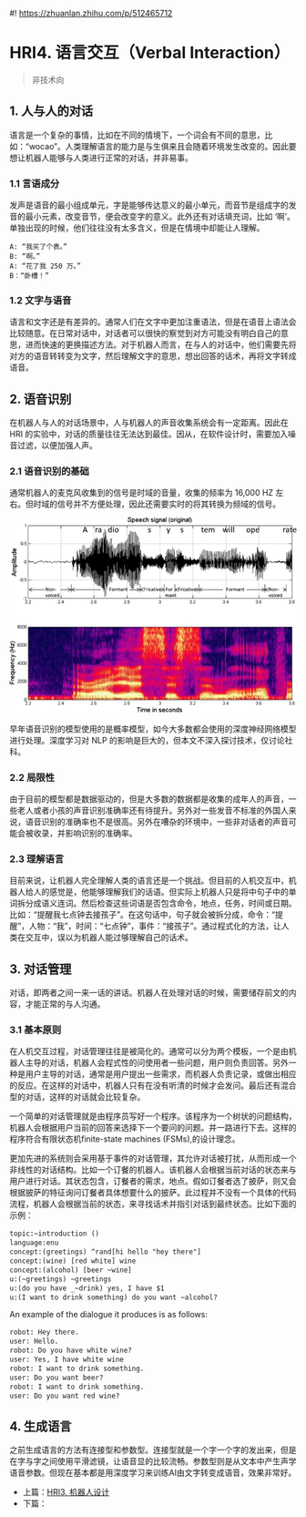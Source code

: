 #! https://zhuanlan.zhihu.com/p/512465712
# HRI4. 语言交互（Verbal Interaction）

> 非技术向

## 1. 人与人的对话

语言是一个复杂的事情，比如在不同的情境下，一个词会有不同的意思，比如：“wocao”。人类理解语言的能力是与生俱来且会随着环境发生改变的。因此要想让机器人能够与人类进行正常的对话，并非易事。


###  1.1 言语成分

发声是语音的最小组成单元，字是能够传达意义的最小单元，而音节是组成字的发音的最小元素，改变音节，便会改变字的意义。此外还有对话填充词，比如 ‘啊’。单独出现的时候，他们往往没有太多含义，但是在情境中却能让人理解。

```
A: “我买了个表。”
B: “啊。”
A: “花了我 250 万。”
B：“卧槽！”
```

### 1.2  文字与语音

语言和文字还是有差异的。通常人们在文字中更加注重语法，但是在语音上语法会比较随意。在日常对话中，对话者可以很快的察觉到对方可能没有明白自己的意思，进而快速的更换描述方法。对于机器人而言，在与人的对话中，他们需要先将对方的语音转转变为文字，然后理解文字的意思，想出回答的话术，再将文字转成语音。

## 2. 语音识别

在机器人与人的对话场景中，人与机器人的声音收集系统会有一定距离。因此在 HRI 的实验中，对话的质量往往无法达到最佳。因从，在软件设计时，需要加入噪音过滤，以便加强人声。

### 2.1 语音识别的基础

通常机器人的麦克风收集到的信号是时域的音量，收集的频率为 16,000 HZ 左右。但时域的信号并不方便处理，因此还需要实时的将其转换为频域的信号。

![](./pics/The-time-domain-speech-signal-and-its-equivalent-spectrogram-The-section-of-the-sentence.png)

早年语音识别的模型使用的是概率模型，如今大多数都会使用的深度神经网络模型进行处理。深度学习对 NLP 的影响是巨大的，但本文不深入探讨技术，仅讨论社科。

### 2.2 局限性

由于目前的模型都是数据驱动的，但是大多数的数据都是收集的成年人的声音，一些老人或者小孩的声音识别准确率还有待提升。另外对一些发音不标准的外国人来说，语音识别的准确率也不是很高。另外在嘈杂的环境中，一些非对话者的声音可能会被收录，并影响识别的准确率。

### 2.3 理解语言

目前来说，让机器人完全理解人类的语言还是一个挑战。但目前的人机交互中，机器人给人的感觉是，他能够理解我们的话语。但实际上机器人只是将中句子中的单词拆分成语义连词。然后检查这些词语是否包含命令，地点，任务，时间或日期。比如：“提醒我七点钟去接孩子”。在这句话中，句子就会被拆分成，命令：“提醒”，人物：“我”，时间：“七点钟”，事件：“接孩子”。通过程式化的方法，让人类在交互中，误以为机器人能过够理解自己的话术。

## 3. 对话管理

对话，即两者之间一来一话的讲话。机器人在处理对话的时候，需要储存前文的内容，才能正常的与人沟通。

### 3.1 基本原则

在人机交互过程，对话管理往往是被简化的。通常可以分为两个模板，一个是由机器人主导的对话，机器人会程式性的问使用者一些问题，用户则负责回答。另外一种是用户主导的对话，通常是用户提出一些需求，而机器人负责记录，或做出相应的反应。在这样的对话中，机器人只有在没有听清的时候才会发问。最后还有混合型的对话，这样的对话就会比较复杂。

一个简单的对话管理就是由程序员写好一个程序。该程序为一个树状的问题结构，机器人会根据用户当前的回答来选择下一个要问的问题。并一路进行下去。这样的程序符合有限状态机finite-state machines (FSMs),的设计理念。

更加先进的系统则会采用基于事件的对话管理，其允许对话被打扰，从而形成一个非线性的对话结构。比如一个订餐的机器人。该机器人会根据当前对话的状态来与用户进行对话。其状态包含，订餐者的需求，地点。假如订餐者选了披萨，则又会根据披萨的特征询问订餐者具体想要什么的披萨。此过程并不没有一个具体的代码流程，机器人会根据当前的状态，来寻找话术并指引对话到最终状态。比如下面的示例：

```
topic:~introduction ()
language:enu
concept:(greetings) ^rand[hi hello "hey there"]
concept:(wine) [red white] wine
concept:(alcohol) [beer ~wine]
u:(~greetings) ~greetings
u:(do you have _~drink) yes, I have $1
u:(I want to drink something) do you want ~alcohol?
```

An example of the dialogue it produces is as follows:
```
robot: Hey there.
user: Hello.
robot: Do you have white wine?
user: Yes, I have white wine
robot: I want to drink something.
user: Do you want beer?
robot: I want to drink something.
user: Do you want red wine?
```

## 4. 生成语言

之前生成语言的方法有连接型和参数型。连接型就是一个字一个字的发出来，但是在字与字之间使用平滑滤镜，让语音显的比较流畅。参数型则是从文本中产生声学语音参数。但现在基本都是用深度学习来训练AI由文字转变成语音，效果非常好。

- 上篇：[HRI3. 机器人设计](https://zhuanlan.zhihu.com/p/512422142)
- 下篇：